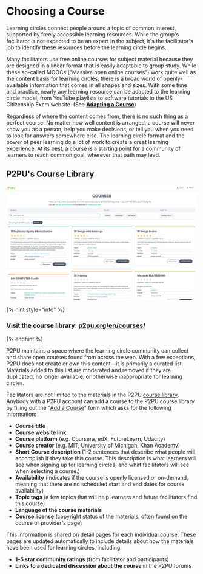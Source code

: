 # Choosing a Course

Learning circles connect people around a topic of common interest, supported by freely accessible learning resources. While the group's facilitator is not expected to be an expert in the subject, it's the facilitator's job to identify these resources before the learning circle begins. 

Many facilitators use free online courses for subject material because they are designed in a linear format that is easily adaptable to group study. While these so-called MOOCs \("Massive open online courses"\) work quite well as the content basis for learning circles, there is a broad world of openly-available information that comes in all shapes and sizes. With some time and practice, nearly any learning resource can be adapted to the learning circle model, from YouTube playlists to software tutorials to the US Citizenship Exam website. \(See [**Adapting a Course**](adapting-courses.md)\)

Regardless of where the content comes from, there is no such thing as a perfect course! No matter how well content is arranged, a course will never know you as a person, help you make decisions, or tell you when you need to look for answers somewhere else. The learning circle format and the power of peer learning do a lot of work to create a great learning experience. At its best, a course is a starting point for a community of learners to reach common goal, wherever that path may lead. 

## P2PU's Course Library 

![P2PU&apos;s community-curated library of open course materials](../.gitbook/assets/p2pu-course-library.png)

{% hint style="info" %}
### Visit the course library: [p2pu.org/en/courses/](https://www.p2pu.org/en/courses/)
{% endhint %}

P2PU maintains a space where the learning circle community can collect and share open courses found from across the web. With a few exceptions, P2PU does not create or own this content—it is primarily a curated list. Materials added to this list are moderated and removed if they are duplicated, no longer available, or otherwise inappropriate for learning circles.

Facilitators are not limited to the materials in the P2PU [course library](https://www.p2pu.org/en/courses/). Anybody with a P2PU account can add a course to the P2PU course library by filling out the "[Add a Course](https://learningcircles.p2pu.org/en/course/create/)" form which asks for the following information:

* **Course title**
* **Course website link**
* **Course platform** \(e.g. Coursera, edX, FutureLearn, Udacity\)
* **Course creator** \(e.g. MIT, University of Michigan, Khan Academy\)
* **Short Course description** \(1-2 sentences that describe what people will accomplish if they take this course. This description is what learners will see when signing up for learning circles, and what facilitators will see when selecting a course.\)
* **Availability** \(indicates if the course is openly licensed or on-demand, meaning that there are no scheduled start and end dates for course availability\)
* **Topic tags** \(a few topics that will help learners and future facilitators find this course\)
* **Language of the course materials**
* **Course license** \(copyright status of the materials, often found on the course or provider's page\)

This information is shared on detail pages for each individual course. These pages are updated automatically to include details about how the materials have been used for learning circles, including:

* **1–5 star community ratings** \(from facilitator and participants\)
* **Links to a dedicated discussion about the course** in the P2PU forums

## 

